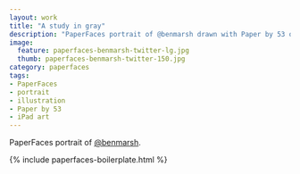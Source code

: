 ```yaml
---
layout: work
title: "A study in gray"
description: "PaperFaces portrait of @benmarsh drawn with Paper by 53 on an iPad."
image: 
  feature: paperfaces-benmarsh-twitter-lg.jpg
  thumb: paperfaces-benmarsh-twitter-150.jpg
category: paperfaces
tags: 
- PaperFaces
- portrait
- illustration
- Paper by 53
- iPad art
---
```


PaperFaces portrait of [@benmarsh](http://twitter.com/benmarsh).

{% include paperfaces-boilerplate.html %}